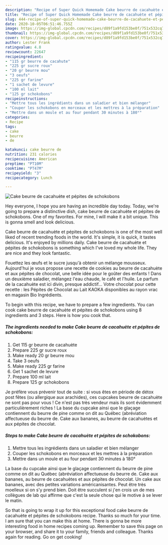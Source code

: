 ```yaml
---
description: "Recipe of Super Quick Homemade Cake beurre de cacahuète et pépites de schokobons"
title: "Recipe of Super Quick Homemade Cake beurre de cacahuète et pépites de schokobons"
slug: 444-recipe-of-super-quick-homemade-cake-beurre-de-cacahuete-et-pepites-de-schokobons
date: 2020-10-05T06:51:46.755Z
image: https://img-global.cpcdn.com/recipes/d89f1a9fd153be0f/751x532cq70/cake-beurre-de-cacahuete-et-pepites-de-schokobons-photo-principale-de-la-recette.jpg
thumbnail: https://img-global.cpcdn.com/recipes/d89f1a9fd153be0f/751x532cq70/cake-beurre-de-cacahuete-et-pepites-de-schokobons-photo-principale-de-la-recette.jpg
cover: https://img-global.cpcdn.com/recipes/d89f1a9fd153be0f/751x532cq70/cake-beurre-de-cacahuete-et-pepites-de-schokobons-photo-principale-de-la-recette.jpg
author: Lester Frank
ratingvalue: 4.8
reviewcount: 22647
recipeingredient:
- "115 gr beurre de cacahute"
- "225 gr sucre roux"
- "20 gr beurre mou"
- "3 oeufs"
- "225 gr farine"
- "1 sachet de levure"
- "100 ml lait"
- "125 gr schokobons"
recipeinstructions:
- "Mettre tous les ingrédients dans un saladier et bien mélanger"
- "Couper les schokobons en morceaux et les mettres à la préparation"
- "Mettre dans un moule et au four pendant 30 minutes à 180°"
categories:
- Recipe
tags:
- cake
- beurre
- de

katakunci: cake beurre de 
nutrition: 231 calories
recipecuisine: American
preptime: "PT10M"
cooktime: "PT47M"
recipeyield: "3"
recipecategory: Lunch

---
```



![Cake beurre de cacahuète et pépites de schokobons](https://img-global.cpcdn.com/recipes/d89f1a9fd153be0f/751x532cq70/cake-beurre-de-cacahuete-et-pepites-de-schokobons-photo-principale-de-la-recette.jpg)

Hey everyone, I hope you are having an incredible day today. Today, we're going to prepare a distinctive dish, cake beurre de cacahuète et pépites de schokobons. One of my favorites. For mine, I will make it a bit unique. This is gonna smell and look delicious.

Cake beurre de cacahuète et pépites de schokobons is one of the most well liked of recent trending foods in the world. It's simple, it is quick, it tastes delicious. It's enjoyed by millions daily. Cake beurre de cacahuète et pépites de schokobons is something which I've loved my whole life. They are nice and they look fantastic.

Fouettez les œufs et le sucre jusqu&#39;à obtenir un mélange mousseux. Aujourd&#39;hui je vous propose une recette de cookies au beurre de cacahuète et aux pépites de chocolat, une belle idée pour le goûter des enfants ! Dans un deuxième saladier, mélangez l&#39;eau chaude, le café et l&#39;huile. Le parfum de la cacahuète est ici divin, presque addictif… Votre chocolat pour cette recette : les Pépites de Chocolat au Lait KAOKA disponibles au rayon vrac en magasin Bio Ingrédients.


To begin with this recipe, we have to prepare a few ingredients. You can cook cake beurre de cacahuète et pépites de schokobons using 8 ingredients and 3 steps. Here is how you cook that.

<!--inarticleads1-->

##### The ingredients needed to make Cake beurre de cacahuète et pépites de schokobons:

1. Get 115 gr beurre de cacahuète
1. Prepare 225 gr sucre roux
1. Make ready 20 gr beurre mou
1. Take 3 oeufs
1. Make ready 225 gr farine
1. Get 1 sachet de levure
1. Prepare 100 ml lait
1. Prepare 125 gr schokobons


Je préfère vous prévenir tout de suite : si vous êtes en période de détox post fêtes (ou allergique aux arachides), ces cupcakes beurre de cacahuète ne sont pas pour vous ! Ce n&#39;est pas très vendeur mais ils sont évidemment particulièrement riches ! La base du cupcake ainsi que le glaçage contiennent du beurre de pine comme on dit au Québec (abréviation affectueuse du beurre de. Cake aux bananes, au beurre de cacahuètes et aux pépites de chocolat. 

<!--inarticleads2-->

##### Steps to make Cake beurre de cacahuète et pépites de schokobons:

1. Mettre tous les ingrédients dans un saladier et bien mélanger
1. Couper les schokobons en morceaux et les mettres à la préparation
1. Mettre dans un moule et au four pendant 30 minutes à 180°


La base du cupcake ainsi que le glaçage contiennent du beurre de pine comme on dit au Québec (abréviation affectueuse du beurre de. Cake aux bananes, au beurre de cacahuètes et aux pépites de chocolat. Un cake aux bananes, avec des petites variations américanisantes. Peut être très moelleux si on s&#39;y prend bien. Doit être succulent si j&#39;en crois un de mes collègues de lab qui affirme que c&#39;est la seule chose qui le motive à se lever le matin. 

So that is going to wrap it up for this exceptional food cake beurre de cacahuète et pépites de schokobons recipe. Thanks so much for your time. I am sure that you can make this at home. There is gonna be more interesting food in home recipes coming up. Remember to save this page on your browser, and share it to your family, friends and colleague. Thanks again for reading. Go on get cooking!
